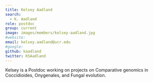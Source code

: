 ```yaml
---
title: Kelsey Aadland
search:
  - K. Aadland
role: postdoc
group: current
image: images/members/kelsey-aadland.jpg
#website: 
email: kelsey.aadland@ucr.edu 
#google: 
github: kaadland
twitter: KSAadland
---
```


Kelsey is a Postdoc working on projects on Comparative genomics in Coccidioides, Onygenales, and Fungal evolution.

